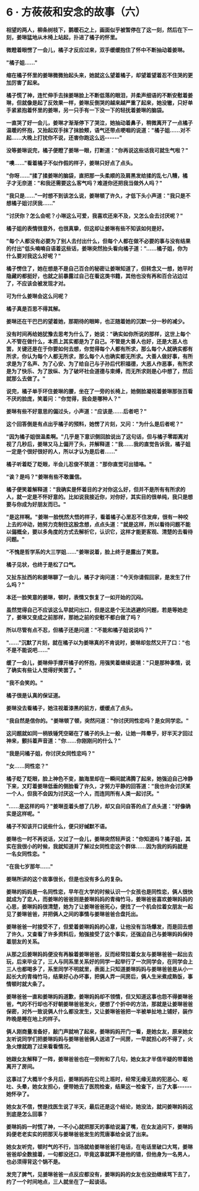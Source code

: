<link rel="stylesheet" href="../../styles/text.css" />
<h1>6 · 方莜莜和安念的故事（六）</h1>

**相望的两人，柳条树枝下，鹅暖石之上，画面似乎被暂停在了这一刻，然后在下一刻，姜琳猛地从木椅上站起，扑进了橘子的怀里。**

**微瞪着眼愣了一会儿，橘子才反应过来，双手缓缓抱住了怀中不断抽动着姜琳。**

**"橘子姐......"**

**缩在橘子怀里的姜琳微微抬起头来，她就这么望着橘子，却望着望着忍不住哭的更加厉害了起来。**

**橘子慌了神，连忙伸手去抹姜琳脸上不断低落的眼泪，并柔声细语的不断安慰着姜琳，但就像是起了反效果一样，姜琳反倒哭的越来越严重了起来，她没辙，只好单手紧紧抱着怀里的姜琳，另一只手有一下没一下的轻抚着姜琳的脑袋。**

**一直哭了好一会儿，姜琳才渐渐停下了哭泣，她抽动着鼻子，稍微离开了一点橘子温暖的怀抱，又抬起双手抹了抹脸颊，语气还带点哽咽的说道："橘子姐......对不起......大晚上打扰你不说，还害你跑这么远------"**

**没等姜琳说完，橘子便瞪了姜琳一眼，打断道："你再说这些话我可就生气啦？"**

**"噢......"看着橘子不似作假的样子，姜琳只好点了点头。**

**"你呀......"揉了揉姜琳的脑袋，直把那一头柔顺的及肩黑发给揉的乱七八糟，橘子才无奈道："和我还需要这么客气吗？难道你还把我当做外人吗？"**

**"我只是......"一时想不到该怎么说，姜琳顿了许久，才低下头小声道："我只是不想橘子姐讨厌我......"**

**"讨厌你？怎么会呢？小琳这么可爱，我喜欢还来不及，又怎么会去讨厌呢？"**

**橘子姐的表情很意外，也很真挚，但这却让姜琳有些不知该如何是好。**

**"每个人都没有必要为了别人去付出什么，但每个人都在做不必要的事与没有结果的付出"低头喃喃自语着这些话，姜琳突然抬头看向橘子道："......橘子姐，你为什么要对我这么好呢？"**

**橘子愣住了，她在想是不是自己百合的秘密让姜琳知道了，但转念又一想，她平时隐藏的都挺好，也就之前暴露过自己在看这类书籍，其他也没有再和百合沾边过了，不应该会被发现才对。**

**可为什么姜琳会这么问呢？**

**橘子真是百思不得其解。**

**姜琳还在干巴巴的望着她，那期待的眼眸，也正随着她的沉默一分一秒的减少。**

**没有时间再给她犹豫去思考为什么了，她说："确实如你所说的那样，这世上每个人不管在做什么，本质上其实都是为了自己。不管是大善人也好，还是大恶人也罢，关键还是在于你要如何去想，你觉得每个人都有所求，那么每个人就确实都有所求，你认为每个人都无所求，那么每个人也确实都无所求。大善人做好事，有所求是为了名声、为了心安、为了给自己与子孙后代积福德，大恶人作恶事，有所求是为了快乐、为了放纵、为了破坏社会道德与束缚，而无所求则是心中想了，然后就那么去做了。"**

**说完，橘子单手环住姜琳的腰，坐在了一旁的长椅上，她侧脸凝视着姜琳那张百看不厌的脸庞，笑着问："你觉得，我会是哪种人？"**

**姜琳有些不好意思的偏过头，小声道："应该是......后者吧？"**

**这个回答倒是有点出乎橘子的预料，她愣了片刻，又问："为什么是后者呢？"**

**"因为橘子姐很温柔啊。"几乎是下意识侧回脸说出了这句话，但与橘子零距离对视了几秒后，姜琳又马上偏开了头，并解释道："我......我的直觉告诉我，橘子姐一定是个很好很好的人，所以才认为是后者......"**

**橘子听着眨了眨眼，半会儿忍俊不禁道："那你直觉可出错咯。"**

**"诶？是吗？"姜琳有些不敢置信。**

**橘子便笑着解释道："我确实是怀着目的才对你这么好，但并不是所有有所求的人，就一定是不怀好意的。比如说我接近你，对你好，其实目的很单纯，我只是想要与你成为好朋友而已。"**

**"是这样啊。"姜琳一脸恍然大悟的样子，看着橘子心里忍不住发痒，很有一种咬上去的冲动，她努力克制住这股念想，点点头道："就是这样，所以看待问题不能以偏概全，要以多角度的方式去解析它，认识它，这样才能更客观、清楚的去看待问题。"**

**"不愧是哲学系的大三学姐......"姜琳说着，脸上终于是露出了笑意。**

**橘子见状，也终于是松了口气。**

**又扯东扯西的和姜琳聊了一会儿，橘子才询问道："今天你请假回家，是发生了什么吗？"**

**本还一脸笑意的姜琳，顿时，表情又恢复了一如开始的沉闷。**

**虽然觉得自己不应该这么早就问出口，但是这是个无法逃避的问题，若是等她走了，姜琳又变成之前那样，那她之前的安慰不都白做了吗？**

**所以尽管有点不忍，但橘子还是问道："不能和橘子姐说说吗？"**

**"......"沉默了片刻，就在橘子以为姜琳真的不肯说时，姜琳却忽然又开了口："也不是不能说吧......"**

**缓了一会儿，姜琳伸手撑开橘子的怀抱，用强笑着继续说道："只是那种事情，说了确实有些让人觉得好笑罢了。"**

**"我不会笑的。"**

**橘子很是认真的保证道。**

**姜琳没去看橘子，她注视着漆黑的前方，缓缓点了点头。**

**"我自然是信你的。"姜琳顿了顿，突然问道："你讨厌同性恋吗？是女同学恋。"**

**这问题就如同一柄铁锤凭空砸在了橘子的头上一般，让她一阵晕乎，好半天才回过神来，颤抖着声音道："你......你刚刚问的什么？"**

**"我是问橘子姐，你讨厌女同性恋吗？"**

**"女......同性恋？"**

**橘子眨了眨眼，脸上神色不变，脑海里却在一瞬间就沸腾了起来，她强迫自己冷静下来，又盯着姜琳低垂的侧脸看了许久，才努力平静的回答道："我也许会讨厌某一个人，但我不会因为讨厌这一个人，而连同所有人类一起讨厌。"**

**"......是这样的吗？"姜琳歪着头想了几秒，却又自问自答的点了点头道："好像确实是这样呢。"**

**橘子不知该开口说些什么，便只好缄默不语。**

**姜琳也一时不再说话，又过了一会儿，姜琳突然轻声说："你知道吗？橘子姐，其实在我很小的时候，我就知道并了解过女同性恋这个群体......因为我的妈妈就是一名女同性恋。"**

**"在我七岁那年......"**

**姜琳所讲的这个故事很长，但是也没有多么的复杂。**

**姜琳的妈妈是一名同性恋，早年在大学的时候认识一个女孩也是同性恋，俩人很快就成为了恋人，而姜琳的爸爸则是姜琳妈妈的青梅竹马，姜琳爸爸喜欢姜琳妈妈的心思，姜琳妈妈很清楚，她为了让姜琳爸爸死心，便找了一个机会拉着女朋友一起见了姜琳爸爸，并把俩人之间的事情与姜琳爸爸合盘托出。**

**姜琳爸爸一时接受不了，但爱着姜琳妈妈的心意，让他没有当场爆发，而是回去想了许久，又查看了许多资料后，勉强接受了这个事实，还强迫自己与姜琳妈妈保持着朋友的关系。**

**从那之后姜琳妈妈便没有再躲着姜琳爸爸，反而经常拉着女友与姜琳爸爸一起出去玩，后来毕业了，三人与同系里关系好的同学一起举行了一次同学会，在同学会上三人也都喝多了，系里同学不明就里，表面上只知道姜琳妈妈与姜琳爸爸是从小一起长大的青梅竹马，结果好心办坏事，把俩人弄一间房后，俩人生米煮成熟饭，事情顿时就大条了。**

**姜琳爸爸一直和姜琳妈妈道歉，姜琳妈妈却不领情，但又知道这事也怨不得姜琳爸爸，气的不行却也不好朝姜琳爸爸发火，便想了个折中的方法，那就是让姜琳爸爸保密，对外一致说俩人什么都没发生，又让姜琳爸爸把一半被单扯地上铺好，装作昨晚是睡在地上的样子。**

**俩人刚商量准备好，敲门声就响了起来，姜琳妈妈开门一看，是她女友，原来她女友听说同学们把姜琳妈妈与姜琳爸爸俩人送进了一间房，一早就担心的不得了，火急火燎就跑了过来看看情况。**

**她跟女友解释了一阵，姜琳爸爸也在一旁附和了几句，她女友才半信半疑的带着她离开了房间。**

**这事过了大概半个多月后，姜琳妈妈在公司上班时，经常无缘无故的犯恶心、呕吐、头晕，她女友担心，便带她去了医院检查，结果这一检查下，出了大事------她怀孕了。**

**她女友不信，愣是找医生说了半天，最后还是这个结论，她没法，就问姜琳妈妈这到底是怎么回事？**

**姜琳妈妈一时慌了神，一不小心就把那天的事给说漏了嘴，在女友追问下，姜琳妈妈便老老实实的把那天与姜琳爸爸发生的荒唐事给全说了出来。**

**她女友听完，顿时气的不行，当场就给姜琳爸爸打电话，在电话里破口大骂，姜琳爸爸却全数接着，一句都没还口，毕竟这事就算不是他的错，但他身为一名男人，也必须得背这个锅不是。**

**发完了脾气，见姜琳爸爸一点反应都没有，姜琳妈妈的女友也没劲继续骂下去了，约了一个时间地点，三人就坐在了一起谈话。**
